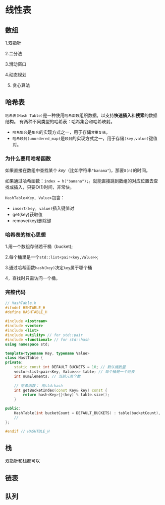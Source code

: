 # 线性表

## 数组

1.双指针

2.二分法

3.滑动窗口

4.动态规划

5. 贪心算法



## 哈希表
`哈希表(Hash Table)`是一种使用`哈希函数`组织数据，以支持**快速插入**和**搜索**的数据结构。
有两种不同类型的哈希表：哈希集合和哈希映射。
- `哈希集合`是`集合`的实现方式之一，用于存储`非重复值`。
- `哈希映射(unordered_map)`是`映射`的实现方式之一，用于存储`(key,value)`键值对。

### 为什么要用哈希函数
如果直接在数组中查找某个 *key*（比如字符串`"banana"`)，那要`O(n)`的时间。

如果通过哈希函数：`index = h("banana");`。就能直接跳到数组的对应位置去查找或插入，只要O(1)时间，非常快。

`HashTable<Key, Value>`包含：
- `insert(key, value)`插入键值对
- get(key)获取值
- remove(key)删除键

### 哈希表的核心思想
1.用一个数组存储若干桶（bucket);

2.每个桶里是一个`std::list<pair<key,Value>>`;

3.通过哈希函数`hash(key)`决定`key`属于哪个桶

4，查找时只需访问一个桶。

### 完整代码
```c++
// HashTable.h
#ifndef HSHTABLE_H
#define HASHTABLE_H

#include <iostream>
#include <vector>
#include <list>
#include <utility> // for std::pair
#include <functional> // for std::hash
using namespace std;

template<typename Key, typename Value>
class HastTable {
private:
    static const int DEFAULT_BUCKETS = 10; // 默认桶数量
    vector<list<pair<Key, Value>>> table; // 每个桶是一个链表
    int numElements; // 当前元素个数
    
    // 哈希函数： 用std:hash
    int getBucketIndex(const Key& key) const {
        return hash<Key>{}(key) % table.size();
    }

public:
    HashTable(int bucketCount = DEFAULT_BUCKETS) : table(bucketCount), numElements(0) {}
    //
};

#endif // HASHTBLE_H
```

## 栈
双指针和栈都可以

## 链表

## 队列



